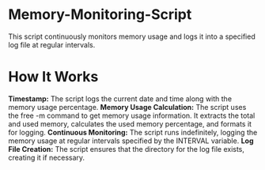 # Memory-Monitoring-Script
This script continuously monitors memory usage and logs it into a specified log file at regular intervals.

# How It Works
<b>Timestamp:</b> The script logs the current date and time along with the memory usage percentage.
<b>Memory Usage Calculation:</b> The script uses the free -m command to get memory usage information. It extracts the total and used memory, calculates the used memory percentage, and formats it for logging.
<b>Continuous Monitoring:</b> The script runs indefinitely, logging the memory usage at regular intervals specified by the INTERVAL variable.
<b>Log File Creation:</b> The script ensures that the directory for the log file exists, creating it if necessary.
